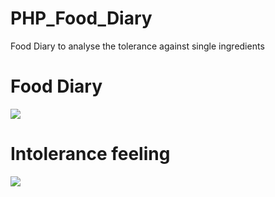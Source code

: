 # PHP_Food_Diary
Food Diary to analyse the tolerance against single ingredients

# Food Diary
<img src="https://raw.githubusercontent.com/kantmn/PHP_Food_Diary/master/diary.PNG">

# Intolerance feeling
<img src="https://raw.githubusercontent.com/kantmn/PHP_Food_Diary/master/statistik.PNG">
